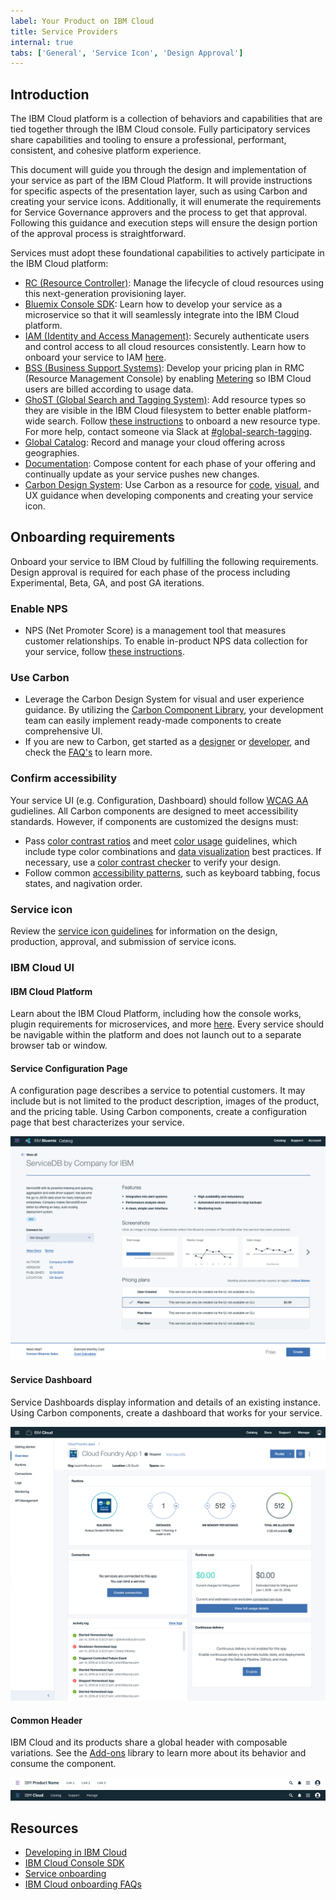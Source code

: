 ```yaml
---
label: Your Product on IBM Cloud
title: Service Providers
internal: true
tabs: ['General', 'Service Icon', 'Design Approval']
---
```


## Introduction

The IBM Cloud platform is a collection of behaviors and capabilities that are tied together through the IBM Cloud console. Fully participatory services share capabilities and tooling to ensure a professional, performant, consistent, and cohesive platform experience.

This document will guide you through the design and implementation of your service as part of the IBM Cloud Platform. It will provide instructions for specific aspects of the presentation layer, such as using Carbon and creating your service icons. Additionally, it will enumerate the requirements for Service Governance approvers and the process to get that approval. Following this guidance and execution steps will ensure the design portion of the approval process is straightforward.


Services must adopt these foundational capabilities to actively participate in the IBM Cloud platform:

* [RC (Resource Controller)](https://console.stage1.bluemix.net/docs/developing/resource-controller/overview.html#resource-controller): Manage the lifecycle of cloud resources using this next-generation provisioning layer.
* [Bluemix Console SDK](https://console.stage1.bluemix.net/docs/developing/console-sdk/index.html#getting-started): Learn how to develop your service as a microservice so that it will seamlessly integrate into the IBM Cloud platform.  
* [IAM (Identity and Access Management)](https://console.stage1.bluemix.net/docs/developing/Access-Management/index.html#iam_features): Securely authenticate users and control access to all cloud resources consistently. Learn how to onboard your service to IAM [here](https://console.stage1.bluemix.net/docs/developing/Access-Management/checklist_overview.html#getting-started-onboarding-overview).
* [BSS (Business Support Systems)](https://console.stage1.bluemix.net/docs/services/onboarding/new_service.html#onboarding-a-new-service-into-bluemix): Develop your pricing plan in RMC (Resource Management Console) by enabling [Metering](https://console.stage1.bluemix.net/docs/developing/metering/index.html#reporting_resource_usage) so IBM Cloud users are billed according to usage data.
* [GhoST (Global Search and Tagging System)](https://console.stage1.bluemix.net/docs/developing/GhoST/onboard.html#getting-started): Add resource types so they are visible in the IBM Cloud filesystem to better enable platform-wide search. Follow [these instructions](https://ibm.ent.box.com/s/qopacahpyg34z2urevv74mter742yfse) to onboard a new resource type. For more help, contact someone via Slack at [#global-search-tagging](https://ibm-cloudplatform.slack.com/messages/C11F8KA1Z/details/).
* [Global Catalog](https://console.stage1.bluemix.net/docs/developing/resource-catalog/index.html#global_catalog_overview): Record and manage your cloud offering across geographies.
* [Documentation](https://console.stage1.bluemix.net/docs/developing/writing/index.html#get-started): Compose content for each phase of your offering and continually update as your service pushes new changes.
* [Carbon Design System](http://design-system.stage1.mybluemix.net/): Use Carbon as a resource for [code](https://github.com/ibm/carbon-components), [visual](https://github.com/ibm/carbon-design-kit), and UX guidance when developing components and creating your service icon.


## Onboarding requirements

Onboard your service to IBM Cloud by fulfilling the following requirements. Design approval is required for each phase of the process including Experimental, Beta, GA, and post GA iterations.

### Enable NPS
* NPS (Net Promoter Score) is a management tool that measures customer relationships. To enable in-product NPS data collection for your service, follow [these instructions](https://pages.github.ibm.com/Bluemix/platform-analytics/data/nps/).

### Use Carbon
* Leverage the Carbon Design System for visual and user experience guidance. By utilizing the [Carbon Component Library](https://github.com/ibm/carbon-components), your development team can easily implement ready-made components to create comprehensive UI.
* If you are new to Carbon, get started as a [designer](http://carbondesignsystem.com/getting-started/designers) or [developer](http://carbondesignsystem.com/getting-started/developers), and check the [FAQ's](http://carbondesignsystem.com/getting-started/FAQ) to learn more.

### Confirm accessibility
Your service UI (e.g. Configuration, Dashboard) should follow [WCAG AA](https://www.w3.org/WAI/WCAG20/quickref/) gudielines. All Carbon components are designed to meet accessibility standards. However, if components are customized the designs must:

* Pass [color contrast ratios](https://www.w3.org/TR/UNDERSTANDING-WCAG20/visual-audio-contrast-contrast.html) and meet [color usage](http://carbondesignsystem.com/style/colors/usage) guidelines, which include type color combinations and [data visualization](http://carbondesignsystem.com/data-vis/overview/colors) best practices. If necessary, use a [color contrast checker](https://marijohannessen.github.io/color-contrast-checker/) to verify your design.
* Follow common [accessibility patterns](http://carbondesignsystem.com/guidelines/accessibility), such as keyboard tabbing, focus states, and nagivation order. 

### Service icon
Review the [service icon guidelines](#) for information on the design, production, approval, and submission of service icons.

### IBM Cloud UI
#### IBM Cloud Platform
Learn about the IBM Cloud Platform, including how the console works, plugin requirements for microservices, and more [here](https://console.stage1.bluemix.net/docs/developing/console-sdk/global-console.html#bluemix-global-console-overview). Every service should be navigable within the platform and does not launch out to a separate browser tab or window.

#### Service Configuration Page
A configuration page describes a service to potential customers. It may include but is not limited to the product description, images of the product, and the pricing table. Using Carbon components, create a configuration page that best characterizes your service.

![Service configuration page](images/sp-config-1.png)

#### Service Dashboard
Service Dashboards display information and details of an existing instance. Using Carbon components, create a dashboard that works for your service.

![Service dashboard](images/sp-dashboard-1.png)

#### Common Header
IBM Cloud and its products share a global header with composable variations. See the [Add-ons](carbondesignsystem.com/add-ons/header/code) library to learn more about its behavior and consume the component.

![IBM generic header](images/sp-header-1.png)
![IBM Cloud header](images/sp-header-2.png)


## Resources
* [Developing in IBM Cloud](https://console.stage1.bluemix.net/docs/developing/index.html)
* [IBM Cloud Console SDK](https://console.stage1.bluemix.net/docs/developing/console-sdk/index.html#getting-started)
* [Service onboarding](https://console.stage1.bluemix.net/onboarding/login)
* [IBM Cloud onboarding FAQs](https://apps.na.collabserv.com/wikis/home?lang=en-us#!/wiki/We288cdeb7a36_44d6_aeb9_a4c703715b90/page/FAQs)

